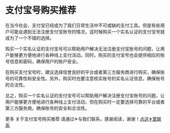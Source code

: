 # 支付宝号购买推荐

在当今社会，支付宝已经成为了我们日常生活中不可或缺的支付工具。但是有些用户可能会遇到无法注册支付宝账号的情况，这时候购买一个实名认证的支付宝号就成为了一个不错的选择。

购买一个实名认证的支付宝号可以帮助用户解决无法注册支付宝账号的问题，让用户能够更方便地进行各种线上支付活动。同时，购买的支付宝号也会提供相应的账号信息和密码，确保用户的账户安全。

在购买支付宝号时，建议选择信誉良好的平台或者第三方服务商进行购买，确保账号的可靠性和安全性。另外，购买时也要注意核实账号的实名认证信息，确保账号的合法性。

总之，购买一个实名认证的支付宝号可以帮助用户解决注册支付宝账号的问题，让用户能够更方便地进行各种线上支付活动，但在购买时一定要选择可靠的平台或者第三方服务商，确保账号的安全和合法性。

更多 关于支付宝号购买推荐 请通过✈与我们联系，感谢阅读，谢谢！[点这✈里联系](https://c.k02.cc)
